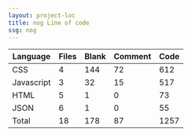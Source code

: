 ```yaml
---
layout: project-loc
title: nog Line of code
ssg: nog
---
```

<div class="table-responsive">
<table class="table">
<thead><tr>
<th>Language</th>
<th>Files</th>
<th>Blank</th>
<th>Comment</th>
<th>Code</th>
</tr></thead><tbody>
<tr><td>CSS</td><td> 4</td><td> 144</td><td> 72</td><td> 612</td></tr>
<tr><td>Javascript</td><td> 3</td><td> 32</td><td> 15</td><td> 517</td></tr>
<tr><td>HTML</td><td> 5</td><td> 1</td><td> 0</td><td> 73</td></tr>
<tr><td>JSON</td><td> 6</td><td> 1</td><td> 0</td><td> 55</td></tr>
<tr><td>Total</td><td>18</td><td>178</td><td>87</td><td>1257</td></tr>
</tbody></table></div>
